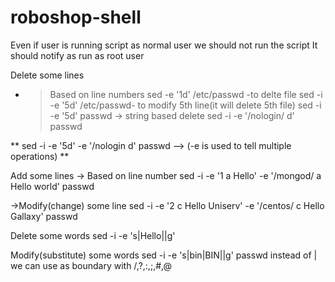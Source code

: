# roboshop-shell
Even if user is running script as normal user we should not run the script
It should notify as run as root user

Delete some lines 
- > Based on line numbers
    sed -e '1d' /etc/passwd -to delte file
    sed -i -e '5d' /etc/passwd- to modify 5th line(it will delete 5th file)
    sed -i -e '5d' passwd
-> string based delete
    sed -i -e '/nologin/ d' passwd

 **   sed -i -e '5d' -e '/nologin d' passwd --> (-e is used to tell multiple operations) **

Add some lines
-> Based on line number
    sed -i -e '1 a Hello' -e '/mongod/ a Hello world' passwd

->Modify(change) some line
    sed -i -e '2 c Hello Uniserv' -e '/centos/ c Hello Gallaxy' passwd

Delete some words
 sed -i -e 's|Hello||g'
 
Modify(substitute) some words
 sed -i -e 's|bin|BIN||g' passwd
 instead of | we can use as boundary with /,?,:,;,#,@
